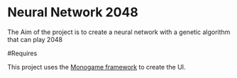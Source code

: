 # Neural Network 2048

The Aim of the project is to create a neural network with a genetic algorithm that can play 2048

#Requires

This project uses the [Monogame framework](http://www.monogame.net/) to create the UI.
